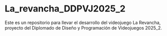 # La_revancha_DDPVJ2025_2
Este es un repositorio para llevar el desarrollo del videojuego La Revancha, proyecto del Diplomado de Diseño y Programación de Videojuegos 2025_2.
